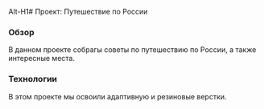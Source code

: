Alt-H1# Проект: Путешествие по России

### Обзор
В данном проекте собрагы советы по путешествию по России, а также интересные места.

### Технологии
В этом проекте мы освоили адаптивную и резиновые верстки.

